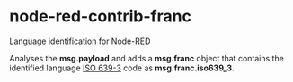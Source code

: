 # node-red-contrib-franc

Language identification for Node-RED

Analyses the **msg.payload** and adds a **msg.franc** object that contains the identified language [ISO 639-3](https://en.wikipedia.org/wiki/ISO_639-3) code as **msg.franc.iso639_3**.